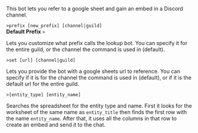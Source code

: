 This bot lets you refer to a google sheet and gain an embed in a Discord channel.

`>prefix [new_prefix] [channel|guild]`  
**Default Prefix** `>`  

Lets you customize what prefix calls the lookup bot. You can specify it for the entire guild, or the channel the command is used in (default).

`>set [url] [channel|guild]`  

Lets you provide the bot with a google sheets url to reference. You can specify if it is for the channel the command is used in (default), or if it is the default url for the entire guild.

`>[entity_type] [entity_name]`  

Searches the spreadsheet for the entity type and name. First it looks for the worksheet of the same name as `entity_title` then finds the first row with the name `entity_name`. After that, it uses all the columns in that row to create an embed and send it to the chat.